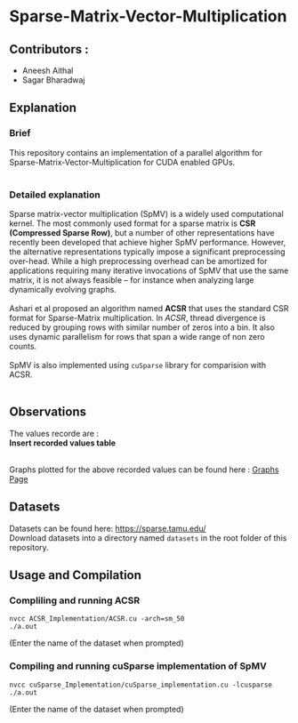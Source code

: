 # Sparse-Matrix-Vector-Multiplication

## Contributors :
* Aneesh Aithal
* Sagar Bharadwaj


## Explanation
### Brief<br/>
This repository contains an implementation of a parallel algorithm for Sparse-Matrix-Vector-Multiplication for CUDA enabled GPUs.
<br/><br/>
### Detailed explanation<br/>
Sparse matrix-vector multiplication (SpMV) is a widely used computational kernel. The most commonly used format for a sparse matrix is **CSR (Compressed Sparse Row)**, but a number of other representations have recently been developed that achieve higher SpMV performance. However, the alternative representations typically impose a significant preprocessing over-head. While a high preprocessing overhead can be amortized for applications requiring many iterative invocations of SpMV that use the same matrix, it is not always feasible – for instance when analyzing large dynamically evolving graphs.
<br/><br />
Ashari et al proposed an algorithm named **ACSR** that uses the standard CSR format for Sparse-Matrix multiplication. In *ACSR*, thread divergence is reduced by grouping rows with similar number of zeros into a bin. It also uses dynamic parallelism for rows that span a wide range of non zero counts.
<br/><br />
SpMV is also implemented using `cuSparse` library for comparision with ACSR.
<br/><br />

## Observations
The values recorde are : <br/>
**Insert recorded values table**<br/><br/>

Graphs plotted for the above recorded values can be found here : [Graphs Page](http://htmlpreview.github.io/?https://github.com/aneesh297/Sparse-Matrix-Vector-Multiplication/blob/master/Observations/graphs.html)

## Datasets
Datasets can be found here: https://sparse.tamu.edu/
<br/>Download datasets into a directory named `datasets` in the root folder of this repository.

## Usage and Compilation
### Compliling and running ACSR
```
nvcc ACSR_Implementation/ACSR.cu -arch=sm_50
./a.out
```
(Enter the name of the dataset when prompted)

### Compiling and running cuSparse implementation of SpMV
```
nvcc cuSparse_Implementation/cuSparse_implementation.cu -lcusparse
./a.out
```
(Enter the name of the dataset when prompted)
